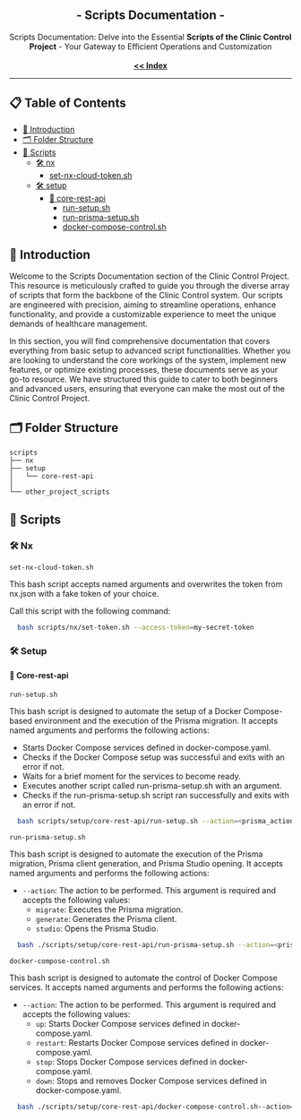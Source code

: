<br/>
<p align="center">
  <h2 align="center"> - Scripts Documentation -</h3>

  <p align="center">
    Scripts Documentation: Delve into the Essential <strong>Scripts of the Clinic Control Project</strong> - Your Gateway to Efficient Operations and Customization
    <br/>
    <br/>
    <a href="https://github.com/ItaloRAmaral/cliniccontrol/tree/main/docs"><strong><< Index</strong></a>
  </p>
</p>

---

## 📋 Table of Contents

<!-- 🔨 🔩 🪛 📏 📐 -->

- [📌 Introduction](#introduction)
- [🗂️ Folder Structure](#folder-structure)
- [🧰 Scripts](#scripts)
  - [🛠️ nx](#nx)
    - [set-nx-cloud-token.sh](#set-nx-cloud-token.sh)
  - [🛠️ setup](#setup)
    - [🔧 core-rest-api](#core-rest-api)
      - [run-setup.sh](#run-setup.sh)
      - [run-prisma-setup.sh](#run-prisma-setup.sh)
      - [docker-compose-control.sh](#docker-compose-control.sh)

<h2 id="introduction">📌 Introduction</h2>

Welcome to the Scripts Documentation section of the Clinic Control Project. This resource is meticulously crafted to guide you through the diverse array of scripts that form the backbone of the Clinic Control system. Our scripts are engineered with precision, aiming to streamline operations, enhance functionality, and provide a customizable experience to meet the unique demands of healthcare management.

In this section, you will find comprehensive documentation that covers everything from basic setup to advanced script functionalities. Whether you are looking to understand the core workings of the system, implement new features, or optimize existing processes, these documents serve as your go-to resource. We have structured this guide to cater to both beginners and advanced users, ensuring that everyone can make the most out of the Clinic Control Project.

<h2 id="folder-structure">🗂️ Folder Structure</h2>

```
scripts
├── nx
├── setup
│   └── core-rest-api
│
└── other_project_scripts
```

<h2 id="scripts"> 🧰 Scripts</h2>

<h3 id="nx">🛠️ Nx</h3>

<code id="set-nx-cloud-token.sh">set-nx-cloud-token.sh</code>

This bash script accepts named arguments and overwrites the token from nx.json with a fake token of your choice.

Call this script with the following command:

```bash
  bash scripts/nx/set-token.sh --access-token=my-secret-token
```

<h3 id="setup">🛠️ Setup</h3>
<h4 id="core-rest-api">🔧 Core-rest-api</h4>

<code id="run-setup.sh">run-setup.sh</code>

This bash script is designed to automate the setup of a Docker Compose-based environment and the execution of the Prisma migration. It accepts named arguments and performs the following actions:

- Starts Docker Compose services defined in docker-compose.yaml.
- Checks if the Docker Compose setup was successful and exits with an error if not.
- Waits for a brief moment for the services to become ready.
- Executes another script called run-prisma-setup.sh with an argument.
- Checks if the run-prisma-setup.sh script ran successfully and exits with an error if not.

```bash
  bash scripts/setup/core-rest-api/run-setup.sh --action=<prisma_action>
```

<code id="run-prisma-setup.sh">run-prisma-setup.sh</code>

This bash script is designed to automate the execution of the Prisma migration, Prisma client generation, and Prisma Studio opening. It accepts named arguments and performs the following actions:

- `--action`: The action to be performed. This argument is required and accepts the following values:
  - `migrate`: Executes the Prisma migration.
  - `generate`: Generates the Prisma client.
  - `studio`: Opens the Prisma Studio.

```bash
  bash ./scripts/setup/core-rest-api/run-prisma-setup.sh --action=<prisma_action>
```

<code id="docker-compose-control.sh">docker-compose-control.sh</code>

This bash script is designed to automate the control of Docker Compose services. It accepts named arguments and performs the following actions:

- `--action`: The action to be performed. This argument is required and accepts the following values:
  - `up`: Starts Docker Compose services defined in docker-compose.yaml.
  - `restart`: Restarts Docker Compose services defined in docker-compose.yaml.
  - `stop`: Stops Docker Compose services defined in docker-compose.yaml.
  - `down`: Stops and removes Docker Compose services defined in docker-compose.yaml.

```bash
  bash ./scripts/setup/core-rest-api/docker-compose-control.sh--action=<docker_compose_action>
```
